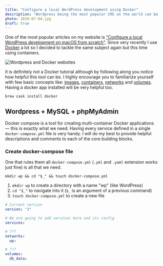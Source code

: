 ```yaml
---
title: "Configure a local WordPress development using Docker"
description: "Wordpress being the most popular CMS on the world can be a bit tricky to set up locally. Docker containers can help a lot to set things up so let me explain."
photo: 2019-07-04.jpg
draft: true
---
```


One of the most popular articles on my website is ["Configure a local WordPress development on macOS from scratch"](https://pawelgrzybek.com/configure-a-local-wordpress-development-on-macos-from-scratch/). Since very recently I use [Docker](https://www.docker.com/) a lot so I decided to tackle the same subject again but this time using containers.

![Wordpress and Docker websites](/photos/2019-07-04-1.jpg)

It is definitely not a Docker tutorial although by following along you notice how helpful this tool can be. I highly encourage you to familiarize yourself with few basic concepts like: [images](https://docs.docker.com/glossary/?term=image), [containers](https://docs.docker.com/glossary/?term=container), [networks](https://docs.docker.com/config/containers/container-networking/) and [volumes](https://docs.docker.com/glossary/?term=volume). Having a docker app installed will be very helpful too.

```
brew cask install docker
```

## Wordpress + MySQL + phpMyAdmin

Docker compose is a tool for creating multi-container Docker applications — this is exactly what we need. Having every service defined in a single `docker-compose.yml` file is very handy. I will  do my best to provide helpful descriptions and comments to each of the core building blocks.

### Create docker-compose file

One that rules them all `docker-compose.yml` (`.yml` and `.yaml` extension works just fine) is all that we need.

```
mkdir wp && cd "$_" && touch docker-compose.yml
```

1. `mkdir wp` to create a directory with a name "wp" (like WordPress)
2. `cd "$_"` to navigate into it (`$_` is an argument of a previous command)
3. `touch docker-compose.yml` to create a new file

```yml
# Current version
version: "3"

# We are going to add services here and its config
services:

# ???
networks:
  wp:

# ???
volumes:
  db_data:
```
